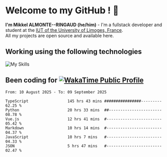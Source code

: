 # Welcome to my GitHub ! 🌃

**I'm Mikkel ALMONTE--RINGAUD (he/him)** - I'm a fullstack developer and student at the [IUT of the University of Limoges, France](https://iut.unilim.fr). \
All my projects are open source and available here.

## Working using the following technologies

![My Skills](https://skillicons.dev/icons?i=solidjs,pnpm,nodejs,ts,js,vercel,netlify,html,css,rust,astro,git,vue,md,electron,figma,github,bash,bun,cloudflare,py,tailwind,nginx,npm,tauri,vite,zig,yarn,windicss,dart,flutter,kotlin&theme=dark)

## Been coding for [![WakaTime Public Profile](https://wakatime.com/badge/user/0839e595-e07a-435c-8d59-ed95f2a3d6dd.svg?style=flat-square)](https://wakatime.com/@0839e595-e07a-435c-8d59-ed95f2a3d6dd)

<!--START_SECTION:waka-->

```plain
From: 10 August 2025 - To: 09 September 2025

TypeScript                 145 hrs 43 mins ################---------   62.25 %
Python                     20 hrs 33 mins  ##-----------------------   08.78 %
Vue.js                     12 hrs 41 mins  #------------------------   05.42 %
Markdown                   10 hrs 14 mins  #------------------------   04.37 %
JavaScript                 10 hrs 7 mins   #------------------------   04.33 %
JSON                       5 hrs 47 mins   #------------------------   02.47 %
```

<!--END_SECTION:waka-->
